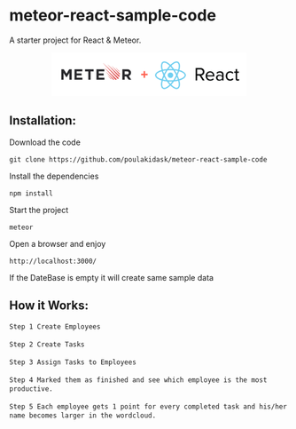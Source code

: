 # meteor-react-sample-code
A starter project for React &amp; Meteor. 

<p align="center">
  <img width="70%" src="public/images/meteor-react.png" alt="Meteor-React logo"/>
</p>

## Installation:

Download the code <br/>
```
git clone https://github.com/poulakidask/meteor-react-sample-code
```

Install the dependencies  <br/>
```
npm install
```

Start the project <br/>
```
meteor 
```

Open a browser and enjoy <br/>
```
http://localhost:3000/    
```

If the DateBase is empty it will create same sample data

## How it Works:

```
Step 1 Create Employees  

Step 2 Create Tasks  

Step 3 Assign Tasks to Employees  

Step 4 Marked them as finished and see which employee is the most productive. 

Step 5 Each employee gets 1 point for every completed task and his/her name becomes larger in the wordcloud.

```
